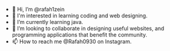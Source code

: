 - 👋 Hi, I’m @rafah1zein
- 👀 I'm interested in learning coding and web designing.
- 🌱 I’m currently learning java.
- 💞️ I’m looking to collaborate in designing useful websites, and programming applications that benefit the community.
- 📫 How to reach me @Rafah0930 on Instagram.

<!---
rawad1zein/rawad1zein is a ✨ special ✨ repository because its `README.md` (this file) appears on your GitHub profile.
You can click the Preview link to take a look at your changes.
--->
